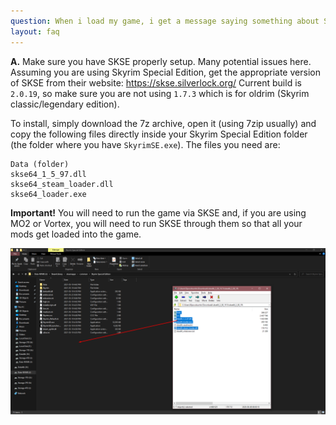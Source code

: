 ```yaml
---
question: When i load my game, i get a message saying something about SKSE not being installed or being the wrong version. Please halp!!
layout: faq
---
```


**A.** Make sure you have SKSE properly setup. Many potential issues here.
Assuming you are using Skyrim Special Edition, get the appropriate version of SKSE from their website: 
<https://skse.silverlock.org/>
Current build is `2.0.19`, so make sure you are not using `1.7.3` which is for oldrim (Skyrim classic/legendary edition). 

To install, simply download the 7z archive, open it (using 7zip usually) and copy the following files directly inside your Skyrim Special Edition folder (the folder where you have `SkyrimSE.exe`). 
The files you need are: 
```
Data (folder)
skse64_1_5_97.dll
skse64_steam_loader.dll
skse64_loader.exe
```

**Important!** You will need to run the game via SKSE and, if you are using MO2 or Vortex, you will need to run SKSE through them so that all your mods get loaded into the game.

![Installing SKSE](/assets/images/skse1.png)
